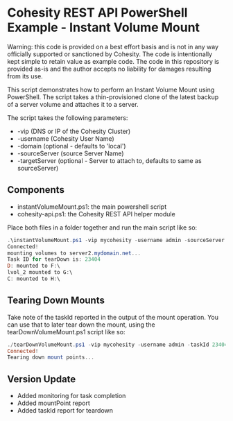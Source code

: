 # Cohesity REST API PowerShell Example - Instant Volume Mount

Warning: this code is provided on a best effort basis and is not in any way officially supported or sanctioned by Cohesity. The code is intentionally kept simple to retain value as example code. The code in this repository is provided as-is and the author accepts no liability for damages resulting from its use.

This script demonstrates how to perform an Instant Volume Mount using PowerShell. The script takes a thin-provisioned clone of the latest backup of a server volume and attaches it to a server. 

The script takes the following parameters:

- -vip (DNS or IP of the Cohesity Cluster)
- -username (Cohesity User Name)
- -domain (optional - defaults to 'local')
- -sourceServer (source Server Name)
- -targetServer (optional - Server to attach to, defaults to same as sourceServer)

## Components

* instantVolumeMount.ps1: the main powershell script
* cohesity-api.ps1: the Cohesity REST API helper module

Place both files in a folder together and run the main script like so:

```powershell
.\instantVolumeMount.ps1 -vip mycohesity -username admin -sourceServer server1.mydomain.net -targetServer server2.mydomain.net
Connected!
mounting volumes to server2.mydomain.net...
Task ID for tearDown is: 23404
D: mounted to F:\
lvol_2 mounted to G:\
C: mounted to H:\
```

## Tearing Down Mounts

Take note of the taskId reported in the output of the mount operation. You can use that to later tear down the mount, using the tearDownVolumeMount.ps1 script like so:

```powershell
./tearDownVolumeMount.ps1 -vip mycohesity -username admin -taskId 23404
Connected!
Tearing down mount points...                                          
```

## Version Update
- Added monitoring for task completion
- Added mountPoint report
- Added taskId report for teardown



